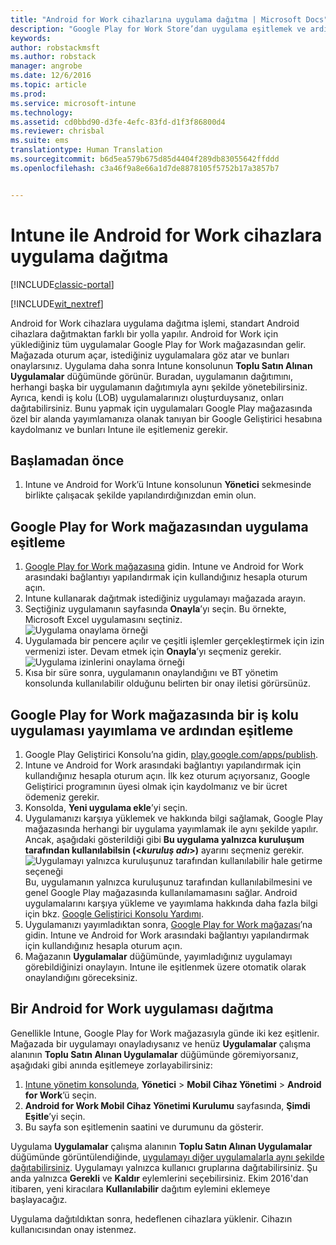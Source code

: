 ```yaml
---
title: "Android for Work cihazlarına uygulama dağıtma | Microsoft Docs"
description: "Google Play for Work Store’dan uygulama eşitlemek ve ardından Android for Work cihazlara dağıtmak için bu konuyu kullanın."
keywords: 
author: robstackmsft
ms.author: robstack
manager: angrobe
ms.date: 12/6/2016
ms.topic: article
ms.prod: 
ms.service: microsoft-intune
ms.technology: 
ms.assetid: cd0bbd90-d3fe-4efc-83fd-d1f3f86800d4
ms.reviewer: chrisbal
ms.suite: ems
translationtype: Human Translation
ms.sourcegitcommit: b6d5ea579b675d85d4404f289db83055642ffddd
ms.openlocfilehash: c3a46f9a8e66a1d7de8878105f5752b17a3857b7


---
```


# <a name="how-to-deploy-apps-to-android-for-work-devices-with-intune"></a>Intune ile Android for Work cihazlara uygulama dağıtma

[!INCLUDE[classic-portal](../includes/classic-portal.md)]

[!INCLUDE[wit_nextref](../includes/afw_rollout_disclaimer.md)]

Android for Work cihazlara uygulama dağıtma işlemi, standart Android cihazlara dağıtmaktan farklı bir yolla yapılır. Android for Work için yüklediğiniz tüm uygulamalar Google Play for Work mağazasından gelir. Mağazada oturum açar, istediğiniz uygulamalara göz atar ve bunları onaylarsınız.
Uygulama daha sonra Intune konsolunun **Toplu Satın Alınan Uygulamalar** düğümünde görünür. Buradan, uygulamanın dağıtımını, herhangi başka bir uygulamanın dağıtımıyla aynı şekilde yönetebilirsiniz.
Ayrıca, kendi iş kolu (LOB) uygulamalarınızı oluşturduysanız, onları dağıtabilirsiniz. Bunu yapmak için uygulamaları Google Play mağazasında özel bir alanda yayımlamanıza olanak tanıyan bir Google Geliştirici hesabına kaydolmanız ve bunları Intune ile eşitlemeniz gerekir.

## <a name="before-you-start"></a>Başlamadan önce

1. Intune ve Android for Work’ü Intune konsolunun **Yönetici** sekmesinde birlikte çalışacak şekilde yapılandırdığınızdan emin olun.

## <a name="synchronize-an-app-from-the-google-play-for-work-store"></a>Google Play for Work mağazasından uygulama eşitleme


1. [Google Play for Work mağazasına](https://play.google.com/work) gidin. Intune ve Android for Work arasındaki bağlantıyı yapılandırmak için kullandığınız hesapla oturum açın.
2. Intune kullanarak dağıtmak istediğiniz uygulamayı mağazada arayın.
3. Seçtiğiniz uygulamanın sayfasında **Onayla**’yı seçin. Bu örnekte, Microsoft Excel uygulamasını seçtiniz.<br>
  ![Uygulama onaylama örneği](/intune/deploy-use/media/approve.png)
4. Uygulamada bir pencere açılır ve çeşitli işlemler gerçekleştirmek için izin vermenizi ister. Devam etmek için **Onayla**’yı seçmeniz gerekir.<br>
  ![Uygulama izinlerini onaylama örneği](/intune/deploy-use/media/approve-app-permissions.png)
5. Kısa bir süre sonra, uygulamanın onaylandığını ve BT yönetim konsolunda kullanılabilir olduğunu belirten bir onay iletisi görürsünüz.

## <a name="publish-then-synchronize-a-line-of-business-app-from-the-google-play-for-work-store"></a>Google Play for Work mağazasında bir iş kolu uygulaması yayımlama ve ardından eşitleme

1. Google Play Geliştirici Konsolu’na gidin, [play.google.com/apps/publish](https://play.google.com/apps/publish).
2. Intune ve Android for Work arasındaki bağlantıyı yapılandırmak için kullandığınız hesapla oturum açın. İlk kez oturum açıyorsanız, Google Geliştirici programının üyesi olmak için kaydolmanız ve bir ücret ödemeniz gerekir.
3. Konsolda, **Yeni uygulama ekle**’yi seçin.
4. Uygulamanızı karşıya yüklemek ve hakkında bilgi sağlamak, Google Play mağazasında herhangi bir uygulama yayımlamak ile aynı şekilde yapılır. Ancak, aşağıdaki gösterildiği gibi **Bu uygulama yalnızca kuruluşum tarafından kullanılabilsin (<*kuruluş adı*>)** ayarını seçmeniz gerekir.<br>
  ![Uygulamayı yalnızca kuruluşunuz tarafından kullanılabilir hale getirme seçeneği](/intune/deploy-use/media/restrict.png)<br>
Bu, uygulamanın yalnızca kuruluşunuz tarafından kullanılabilmesini ve genel Google Play mağazasında kullanılamamasını sağlar.
Android uygulamalarını karşıya yükleme ve yayımlama hakkında daha fazla bilgi için bkz. [Google Geliştirici Konsolu Yardımı](https://support.google.com/googleplay/android-developer/answer/113469).
5. Uygulamanızı yayımladıktan sonra, [Google Play for Work mağazası](https://play.google.com/work)’na gidin. Intune ve Android for Work arasındaki bağlantıyı yapılandırmak için kullandığınız hesapla oturum açın.
6. Mağazanın **Uygulamalar** düğümünde, yayımladığınız uygulamayı görebildiğinizi onaylayın. Intune ile eşitlenmek üzere otomatik olarak onaylandığını göreceksiniz.

## <a name="deploy-an-android-for-work-app"></a>Bir Android for Work uygulaması dağıtma

Genellikle Intune, Google Play for Work mağazasıyla günde iki kez eşitlenir. Mağazada bir uygulamayı onayladıysanız ve henüz **Uygulamalar** çalışma alanının **Toplu Satın Alınan Uygulamalar** düğümünde göremiyorsanız, aşağıdaki gibi anında eşitlemeye zorlayabilirsiniz:

1. [Intune yönetim konsolunda](https://manage.microsoft.com), **Yönetici** > **Mobil Cihaz Yönetimi** > **Android for Work**’ü seçin.
2. **Android for Work Mobil Cihaz Yönetimi Kurulumu** sayfasında, **Şimdi Eşitle**’yi seçin.
3. Bu sayfa son eşitlemenin saatini ve durumunu da gösterir.

Uygulama **Uygulamalar** çalışma alanının **Toplu Satın Alınan Uygulamalar** düğümünde görüntülendiğinde, [uygulamayı diğer uygulamalarla aynı şekilde dağıtabilirsiniz](deploy-apps-in-microsoft-intune.md). Uygulamayı yalnızca kullanıcı gruplarına dağıtabilirsiniz. Şu anda yalnızca **Gerekli** ve **Kaldır** eylemlerini seçebilirsiniz. Ekim 2016'dan itibaren, yeni kiracılara **Kullanılabilir** dağıtım eylemini eklemeye başlayacağız.

Uygulama dağıtıldıktan sonra, hedeflenen cihazlara yüklenir. Cihazın kullanıcısından onay istenmez.



<!--HONumber=Dec16_HO2-->


